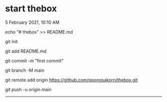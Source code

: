 # start thebox 
5 February 2021, 10:10 AM

echo "# thebox" >> README.md

git init

git add README.md

git commit -m "first commit"

git branch -M main

git remote add origin https://github.com/ppongsakorn/thebox.git

git push -u origin main

---
